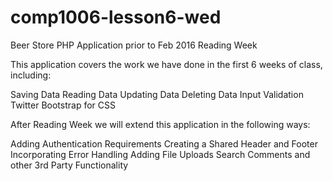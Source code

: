 # comp1006-lesson6-wed
Beer Store PHP Application prior to Feb 2016 Reading Week

This application covers the work we have done in the first 6 weeks of class, including:

Saving Data
Reading Data
Updating Data
Deleting Data
Input Validation
Twitter Bootstrap for CSS

After Reading Week we will extend this application in the following ways:

Adding Authentication Requirements
Creating a Shared Header and Footer
Incorporating Error Handling
Adding File Uploads
Search
Comments and other 3rd Party Functionality
